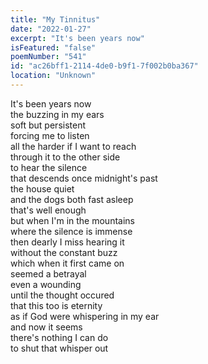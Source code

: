 ```yaml
---
title: "My Tinnitus"
date: "2022-01-27"
excerpt: "It's been years now"
isFeatured: "false"
poemNumber: "541"
id: "ac26bff1-2114-4de0-b9f1-7f002b0ba367"
location: "Unknown"
---
```


It's been years now  
the buzzing in my ears  
soft but persistent  
forcing me to listen  
all the harder if I want to reach  
through it to the other side  
to hear the silence  
that descends once midnight's past  
the house quiet  
and the dogs both fast asleep  
that's well enough  
but when I'm in the mountains  
where the silence is immense  
then dearly I miss hearing it  
without the constant buzz  
which when it first came on  
seemed a betrayal  
even a wounding  
until the thought occured  
that this too is eternity  
as if God were whispering in my ear  
and now it seems  
there's nothing I can do  
to shut that whisper out
